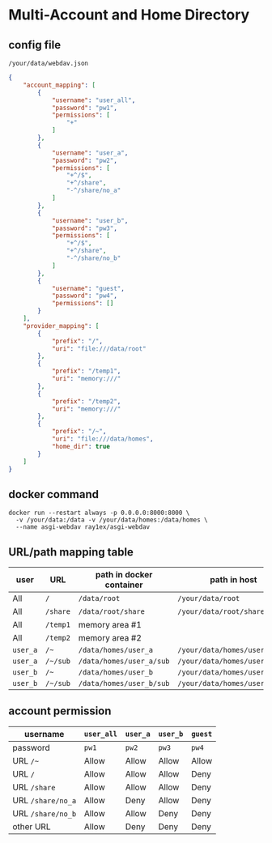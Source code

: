 # Multi-Account and Home Directory

## config file
`/your/data/webdav.json`

```json
{
    "account_mapping": [
        {
            "username": "user_all",
            "password": "pw1",
            "permissions": [
                "+"
            ]
        },
        {
            "username": "user_a",
            "password": "pw2",
            "permissions": [
                "+^/$",
                "+^/share",
                "-^/share/no_a"
            ]
        },
        {
            "username": "user_b",
            "password": "pw3",
            "permissions": [
                "+^/$",
                "+^/share",
                "-^/share/no_b"
            ]
        },
        {
            "username": "guest",
            "password": "pw4",
            "permissions": []
        }
    ],  
    "provider_mapping": [
        {
            "prefix": "/",
            "uri": "file:///data/root"
        },
        {
            "prefix": "/temp1",
            "uri": "memory:///"
        },
        {
            "prefix": "/temp2",
            "uri": "memory:///"
        },
        {
            "prefix": "/~",
            "uri": "file:///data/homes",
            "home_dir": true
        }
    ]
}
```

## docker command
```
docker run --restart always -p 0.0.0.0:8000:8000 \
  -v /your/data:/data -v /your/data/homes:/data/homes \
  --name asgi-webdav ray1ex/asgi-webdav
```

## URL/path mapping table

| user     | URL      | path in docker container | path in host                  |
|----------|----------|--------------------------|-------------------------------|
| All      | `/`      | `/data/root`             | `/your/data/root`             |
| All      | `/share` | `/data/root/share`       | `/your/data/root/share`       |
| All      | `/temp1` | memory area #1           |                               |
| All      | `/temp2` | memory area #2           |                               |
| `user_a` | `/~`     | `/data/homes/user_a`     | `/your/data/homes/user_a`     |
| `user_a` | `/~/sub` | `/data/homes/user_a/sub` | `/your/data/homes/user_a/sub` |
| `user_b` | `/~`     | `/data/homes/user_b`     | `/your/data/homes/user_b`     |
| `user_b` | `/~/sub` | `/data/homes/user_b/sub` | `/your/data/homes/user_b/sub` |

## account permission

| username          | `user_all` | `user_a` | `user_b` | `guest` |
|-------------------|------------|----------|----------|---------|
| password          | `pw1`      | `pw2`    | `pw3`    | `pw4`   |
| URL `/~`          | Allow      | Allow    | Allow    | Allow   |
| URL `/`           | Allow      | Allow    | Allow    | Deny    |
| URL `/share`      | Allow      | Allow    | Allow    | Deny    |
| URL `/share/no_a` | Allow      | Deny     | Allow    | Deny    |
| URL `/share/no_b` | Allow      | Allow    | Deny     | Deny    |
| other URL         | Allow      | Deny     | Deny     | Deny    |
